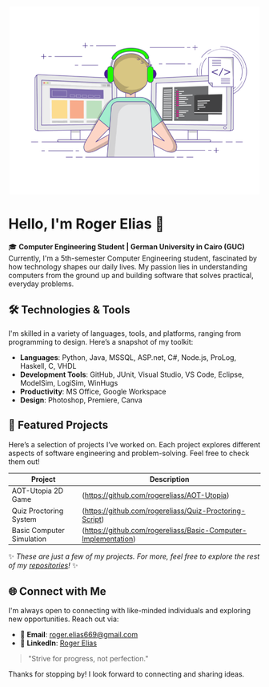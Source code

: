 <p align="center">
  <img src="https://github.com/rogereliass/rogereliass/blob/main/Github%20Img.gif" alt="Welcome to My GitHub Profile" width="500">
</p>

# Hello, I'm Roger Elias 👋

🎓 **Computer Engineering Student | German University in Cairo (GUC)**  
Currently, I'm a 5th-semester Computer Engineering student, fascinated by how technology shapes our daily lives. My passion lies in understanding computers from the ground up and building software that solves practical, everyday problems.

## 🛠️ Technologies & Tools
I'm skilled in a variety of languages, tools, and platforms, ranging from programming to design. Here’s a snapshot of my toolkit:

- **Languages**: Python, Java, MSSQL, ASP.net, C#, Node.js, ProLog, Haskell, C, VHDL
- **Development Tools**: GitHub, JUnit, Visual Studio, VS Code, Eclipse, ModelSim, LogiSim, WinHugs
- **Productivity**: MS Office, Google Workspace
- **Design**: Photoshop, Premiere, Canva

## 📂 Featured Projects
Here’s a selection of projects I’ve worked on. Each project explores different aspects of software engineering and problem-solving. Feel free to check them out!

| Project | Description |
| ------- | ----------- |
| AOT-Utopia 2D Game | (https://github.com/rogereliass/AOT-Utopia) |
| Quiz Proctoring System | (https://github.com/rogereliass/Quiz-Proctoring-Script) |
| Basic Computer Simulation | (https://github.com/rogereliass/Basic-Computer-Implementation) |

✨ *These are just a few of my projects. For more, feel free to explore the rest of my [repositories](https://github.com/rogereliass?tab=repositories)!* ✨


## 🌐 Connect with Me
I'm always open to connecting with like-minded individuals and exploring new opportunities. Reach out via:

- 📧 **Email**: roger.elias669@gmail.com
- 💼 **LinkedIn**: [Roger Elias](https://www.linkedin.com/in/roger-elias-43a21023a/)

> "Strive for progress, not perfection."

Thanks for stopping by! I look forward to connecting and sharing ideas.

